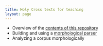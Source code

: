 ```yaml
---
title: Holy Cross texts for teaching
layout: page
---
```



- Overview of the [contents of this repository](contents/)
- Building and using a [morphological parser](parsing/)
- Analyzing a corpus morphologically
